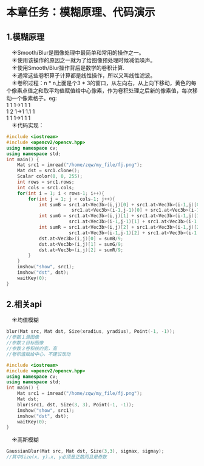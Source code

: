 # **本章任务：模糊原理、代码演示**    
## **1.模糊原理**  
&emsp;&#9728;Smooth/Blur是图像处理中最简单和常用的操作之一。  
&emsp;&#9728;使用该操作的原因之一就为了给图像预处理时候减低噪声。  
&emsp;&#9728;使用Smooth/Blur操作背后是数学的卷积计算.  
&emsp;&#9728;通常这些卷积算子计算都是线性操作，所以又叫线性滤波。  
&emsp;&#9728;卷积过程：n * n上面是个3 * 3的窗口，从左向右，从上向下移动，黄色的每个像素点值之和取平均值赋值给中心像素，作为卷积处理之后新的像素值，每次移动一个像素格子。eg:  
1 1 1->1 1 1  
1 2 1->1 1.1 1  
1 1 1->1 1 1  
&emsp;&#9728;代码实现：  
```c++
#include <iostream>
#include <opencv2/opencv.hpp>
using namespace cv;
using namespace std;
int main() {
    Mat src1 = imread("/home/zqw/my_file/fj.png");
    Mat dst = src1.clone();
    Scalar color(0, 0, 255);
    int rows = src1.rows;
    int cols = src1.cols;
    for(int i = 1; i < rows-1; i++){
        for(int j = 1; j < cols-1; j++){
            int sumB = src1.at<Vec3b>(i,j)[0] + src1.at<Vec3b>(i-1,j)[0] + src1.at<Vec3b>(i+1,j)[0] + src1.at<Vec3b>(i,j-1)[0] + src1.at<Vec3b>(i,j+1)[0] +
                        src1.at<Vec3b>(i-1,j-1)[0] + src1.at<Vec3b>(i-1,j+1)[0] +src1.at<Vec3b>(i+1,j-1)[0] + src1.at<Vec3b>(i+1,j+1)[0];
            int sumG = src1.at<Vec3b>(i,j)[1] + src1.at<Vec3b>(i-1,j)[1] + src1.at<Vec3b>(i+1,j)[1] + src1.at<Vec3b>(i,j-1)[1] + src1.at<Vec3b>(i,j+1)[1] +
                       src1.at<Vec3b>(i-1,j-1)[1] + src1.at<Vec3b>(i-1,j+1)[1] +src1.at<Vec3b>(i+1,j-1)[1] + src1.at<Vec3b>(i+1,j+1)[1];
            int sumR = src1.at<Vec3b>(i,j)[2] + src1.at<Vec3b>(i-1,j)[2] + src1.at<Vec3b>(i+1,j)[2] + src1.at<Vec3b>(i,j-1)[2] + src1.at<Vec3b>(i,j+1)[2] +
                       src1.at<Vec3b>(i-1,j-1)[2] + src1.at<Vec3b>(i-1,j+1)[2] +src1.at<Vec3b>(i+1,j-1)[2] + src1.at<Vec3b>(i+1,j+1)[2];
            dst.at<Vec3b>(i,j)[0] = sumB/9;
            dst.at<Vec3b>(i,j)[1] = sumG/9;
            dst.at<Vec3b>(i,j)[2] = sumR/9;
        }
    }
    imshow("show", src1);
    imshow("dst", dst);
    waitKey(0);
}
```
## **2.相关api**
&emsp;&#9728;均值模糊  
```c++
blur(Mat src, Mat dst, Size(xradius, yradius), Point(-1, -1));
//参数１源图像
//参数２目标图像
//参数３卷积核的宽，高
//卷积值赋给中心，不建议改动
```
```c++
#include <iostream>
#include <opencv2/opencv.hpp>
using namespace cv;
using namespace std;
int main() {
    Mat src1 = imread("/home/zqw/my_file/fj.png");
    Mat dst;
    blur(src1, dst, Size(3, 3), Point(-1, -1));
    imshow("show", src1);
    imshow("dst", dst);
    waitKey(0);
}
```
&emsp;&#9728;高斯模糊  
```c++
GaussianBlur(Mat src, Mat dst, Size(3,3), sigmax, sigmay);
//其中Size(x, y).x, y必须是正数而且是奇数
```

